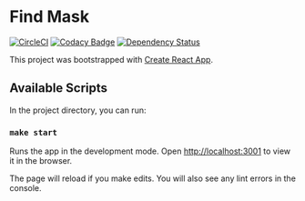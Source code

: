 # Find Mask 
[![CircleCI](https://circleci.com/gh/benjaminpo/find-mask.svg?style=svg&circle-token=569b43f9f62ae7d1161787cadb23c26c4a8e5de6)](https://circleci.com/gh/benjaminpo/find-mask)
[![Codacy Badge](https://api.codacy.com/project/badge/Grade/d4110c5ff2284b2e8f0f98525562f55a)](https://www.codacy.com?utm_source=github.com&amp;utm_medium=referral&amp;utm_content=benjaminpo/find-mask&amp;utm_campaign=Badge_Grade)
[![Dependency Status](https://img.shields.io/badge/dependencies-up%20to%20date-brightgreen)]((https://david-dm.org/benjaminpo/find-mask.svg))

This project was bootstrapped with [Create React App](https://github.com/facebook/create-react-app).

## Available Scripts

In the project directory, you can run:

### `make start`

Runs the app in the development mode.
Open [http://localhost:3001](http://localhost:3001) to view it in the browser.

The page will reload if you make edits.
You will also see any lint errors in the console.

